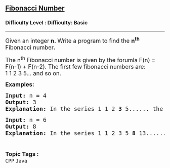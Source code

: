 <h2><a href="https://www.geeksforgeeks.org/problems/fibonacci-number-1605700704/1?page=7&category=Arrays,CPP&difficulty=Basic&sortBy=submissions">Fibonacci Number</a></h2><h3>Difficulty Level : Difficulty: Basic</h3><hr><div class="problems_problem_content__Xm_eO"><p><span style="font-size: 18px;">Given an integer<strong>&nbsp;n</strong><strong>.&nbsp;</strong>Write a program to find the&nbsp;<strong>n<sup>th</sup></strong> Fibonacci number<strong>.</strong></span></p>
<p><span style="font-size: 18px;">The n<sup>th</sup> Fibonacci number is given by the forumla F(n) = F(n-1) + F(n-2). The first few fibonacci numbers are:<br>1 1 2 3 5... and so on.</span></p>
<p><span style="font-size: 18px;"><strong>Examples:</strong> <strong> </strong></span></p>
<pre><span style="font-size: 18px;"><strong>Input: </strong>n = 4
<strong>Output: </strong>3
<strong>Explanation: </strong>In the series 1 1 2 <strong>3</strong> 5...... the fourth fibonacci number is 3.</span></pre>
<pre><span style="font-size: 18px;"><strong>Input: </strong>n = 6
<strong>Output: </strong>8
<strong>Explanation: </strong>In the series 1 1 2 3 5 <strong>8</strong> 13...... the sixth fibonacci number is 8.</span></pre></div><br><p><span style=font-size:18px><strong>Topic Tags : </strong><br><code>CPP</code>&nbsp;<code>Java</code>&nbsp;